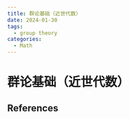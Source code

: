 ```yaml
---
title: 群论基础（近世代数）
date: 2024-01-30
tags: 
  - group theory
categories: 
  - Math
---
```


# 群论基础（近世代数）



## References

